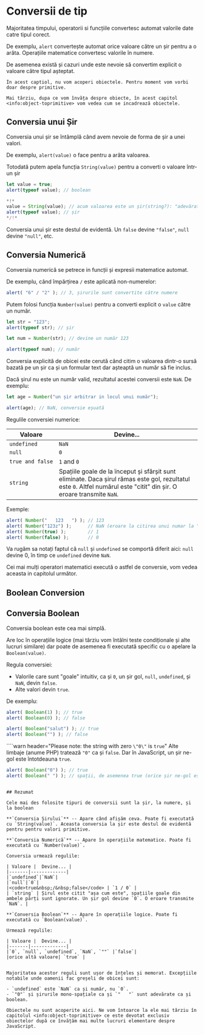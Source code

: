 # Conversii de tip

Majoritatea timpului, operatorii si funcțiile convertesc automat valorile date catre tipul corect.

De exemplu, `alert` convertește automat orice valoare către un șir pentru a o arăta. Operațiile matematice convertesc valorile în numere.

De asemenea există și cazuri unde este nevoie să convertim explicit o valoare către tipul așteptat. 

```smart header="Nu vorbim despre obiecte încă"
În acest captiol, nu vom acoperi obiectele. Pentru moment vom vorbi doar despre primitive.

Mai târziu, dupa ce vom învăța despre obiecte, în acest capitol <info:object-toprimitive> vom vedea cum se incadrează obiectele.
```

## Conversia unui Șir

Conversia unui șir se întâmplă când avem nevoie de forma de șir a unei valori.

De exemplu, `alert(value)` o face pentru a arăta valoarea.

Totodată putem apela funcția `String(value)` pentru a converti o valoare într-un șir

```js run
let value = true;
alert(typeof value); // boolean

*!*
value = String(value); // acum valoarea este un șir(string?): "adevărat"
alert(typeof value); // șir
*/!*
```

Conversia unui șir este destul de evidentă. Un `false` devine `"false"`, `null` devine `"null"`, etc.

## Conversia Numerică

Conversia numerică se petrece in funcții și expresii matematice automat.

De exemplu, când împărțirea `/` este aplicată non-numerelor:

```js run
alert( "6" / "2" ); // 3, șirurile sunt convertite către numere
```

Putem folosi funcția `Number(value)` pentru a converti explicit o `value` către un număr.

```js run
let str = "123";
alert(typeof str); // șir

let num = Number(str); // devine un număr 123

alert(typeof num); // număr
```

Conversia explicită de obicei este cerută când citim o valoarea dintr-o sursă bazată pe un șir ca și un formular text dar așteaptă un număr să fie inclus.

Dacă șirul nu este un număr valid, rezultatul acestei conversii este `NaN`. De exemplu:

```js run
let age = Number("un șir arbitrar in locul unui număr");

alert(age); // NaN, conversie eșuată
```

Regulile conversiei numerice:

| Valoare |  Devine... |
|-------|-------------|
|`undefined`|`NaN`|
|`null`|`0`|
|<code>true&nbsp;and&nbsp;false</code> | `1` and `0` |
| `string` | Spațiile goale de la ïnceput și sfârșit sunt eliminate. Daca șirul rămas este gol, rezultatul este `0`. Altfel numărul este "citit" din șir. O eroare transmite `NaN`. |

Exemple:

```js run
alert( Number("   123   ") ); // 123
alert( Number("123z") );      // NaN (eroare la citirea unui numar la "z")
alert( Number(true) );        // 1
alert( Number(false) );       // 0
```

Va rugăm sa notați faptul că `null` și `undefined` se comportă diferit aici: `null` devine 0, în timp ce `undefined` devine `NaN`.

Cei mai mulți operatori matematici execută o astfel de conversie, vom vedea aceasta in capitolul următor.

## Boolean Conversion
## Conversia Boolean

Conversia boolean este cea mai simplă.

Are loc în operațiile logice (mai târziu vom întâlni teste condiționale și alte lucruri similare) dar poate de asemenea fi executată specific cu o apelare la `Boolean(value)`.

Regula conversiei:

- Valorile care sunt "goale" intuitiv, ca și `0`, un șir gol, `null`, `undefined`, și `NaN`, devin `false`.
- Alte valori devin `true`.

De exemplu:

```js run
alert( Boolean(1) ); // true
alert( Boolean(0) ); // false

alert( Boolean("salut") ); // true
alert( Boolean("") ); // false
```

````warn header="Please note: the string with zero `\"0\"` is `true`"
Alte limbaje (anume PHP) tratează `"0"` ca și `false`. Dar în JavaScript, un șir ne-gol este întotdeauna `true`.

```js run
alert( Boolean("0") ); // true
alert( Boolean(" ") ); // spații, de asemenea true (orice șir ne-gol este true)
```
````

## Rezumat

Cele mai des folosite tipuri de conversii sunt la șir, la numere, și la boolean

**`Conversia Șirului`** -- Apare când afișăm ceva. Poate fi executată cu `String(value)`. Aceasta conversia la șir este destul de evidentă pentru pentru valori primitive.

**`Conversia Numerică`** -- Apare în operațiile matematice. Poate fi executată cu `Number(value)`.

Conversia urmează regulile:

| Valoare |  Devine... |
|-------|-------------|
|`undefined`|`NaN`|
|`null`|`0`|
|<code>true&nbsp;/&nbsp;false</code> | `1 / 0` |
| `string` | Șirul este citit "așa cum este", spațiile goale din ambele părți sunt ignorate. Un șir gol devine `0`. O eroare transmite `NaN`. |

**`Conversia Boolean`** -- Apare în operațiile logice. Poate fi executată cu `Boolean(value)`.

Urmează regulile:

| Valoare |  Devine... |
|-------|-------------|
|`0`, `null`, `undefined`, `NaN`, `""` |`false`|
|orice altă valoare| `true` |


Majoritatea acestor reguli sunt ușor de înțeles și memorat. Excepțiile notabile unde oamenii fac greșeli de obicei sunt:

- `undefined` este `NaN` ca și număr, nu `0`.
- `"0"` și șirurile mono-spațiale ca și `"   "` sunt adevărate ca și boolean.

Obiectele nu sunt acoperite aici. Ne vom întoarce la ele mai târziu în capitolul <info:object-toprimitive> ce este devotat exclusiv obiectelor după ce învățăm mai multe lucruri elementare despre JavaScript.

